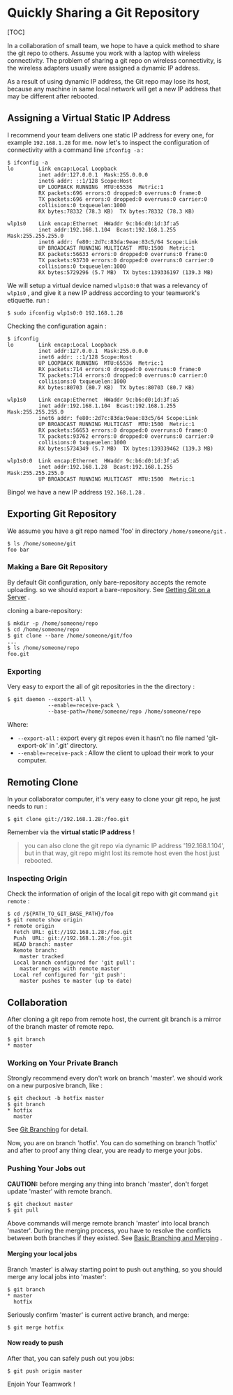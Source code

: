 # Quickly Sharing a Git Repository

[TOC]

In a collaboration of small team, we hope to have a quick method to share the git repo to others. Assume you work with a laptop with wireless connectivity. The problem of sharing a git repo on wireless connectivity,  is the wireless adapters usually were assigned a dynamic IP address. 

As a result of using dynamic IP address, the Git repo may lose its host, because any machine in same local network will get a new IP address that may be different after rebooted.

## Assigning a Virtual Static IP Address

I recommend your team delivers one static IP address for every one, for example `192.168.1.28` for me. now let's to inspect the configuration of connectivity with a command line `ifconfig -a` :

``` shell
$ ifconfig -a
lo        Link encap:Local Loopback  
          inet addr:127.0.0.1  Mask:255.0.0.0
          inet6 addr: ::1/128 Scope:Host
          UP LOOPBACK RUNNING  MTU:65536  Metric:1
          RX packets:696 errors:0 dropped:0 overruns:0 frame:0
          TX packets:696 errors:0 dropped:0 overruns:0 carrier:0
          collisions:0 txqueuelen:1000 
          RX bytes:78332 (78.3 KB)  TX bytes:78332 (78.3 KB)

wlp1s0    Link encap:Ethernet  HWaddr 9c:b6:d0:1d:3f:a5  
          inet addr:192.168.1.104  Bcast:192.168.1.255  Mask:255.255.255.0
          inet6 addr: fe80::2d7c:83da:9eae:83c5/64 Scope:Link
          UP BROADCAST RUNNING MULTICAST  MTU:1500  Metric:1
          RX packets:56633 errors:0 dropped:0 overruns:0 frame:0
          TX packets:93730 errors:0 dropped:0 overruns:0 carrier:0
          collisions:0 txqueuelen:1000 
          RX bytes:5729296 (5.7 MB)  TX bytes:139336197 (139.3 MB)
```

We will setup a virtual device named `wlp1s0:0` that was a relevancy of `wlp1s0` , and give it a new IP address according to your teamwork's etiquette. run :

``` shell
$ sudo ifconfig wlp1s0:0 192.168.1.28
```

Checking the configuration again :

``` shell
$ ifconfig
lo        Link encap:Local Loopback  
          inet addr:127.0.0.1  Mask:255.0.0.0
          inet6 addr: ::1/128 Scope:Host
          UP LOOPBACK RUNNING  MTU:65536  Metric:1
          RX packets:714 errors:0 dropped:0 overruns:0 frame:0
          TX packets:714 errors:0 dropped:0 overruns:0 carrier:0
          collisions:0 txqueuelen:1000 
          RX bytes:80703 (80.7 KB)  TX bytes:80703 (80.7 KB)

wlp1s0    Link encap:Ethernet  HWaddr 9c:b6:d0:1d:3f:a5  
          inet addr:192.168.1.104  Bcast:192.168.1.255  Mask:255.255.255.0
          inet6 addr: fe80::2d7c:83da:9eae:83c5/64 Scope:Link
          UP BROADCAST RUNNING MULTICAST  MTU:1500  Metric:1
          RX packets:56653 errors:0 dropped:0 overruns:0 frame:0
          TX packets:93762 errors:0 dropped:0 overruns:0 carrier:0
          collisions:0 txqueuelen:1000 
          RX bytes:5734349 (5.7 MB)  TX bytes:139339462 (139.3 MB)

wlp1s0:0  Link encap:Ethernet  HWaddr 9c:b6:d0:1d:3f:a5  
          inet addr:192.168.1.28  Bcast:192.168.1.255  Mask:255.255.255.0
          UP BROADCAST RUNNING MULTICAST  MTU:1500  Metric:1
```

Bingo! we have a new IP address `192.168.1.28` .

## Exporting Git Repository

We assume you have a git repo named 'foo' in directory `/home/someone/git` .

``` shell
$ ls /home/someone/git
foo bar
```

### Making a Bare Git Repository

By default Git configuration, only bare-repository accepts the remote uploading. so we should export a bare-repository. See [Getting Git on a Server](https://git-scm.com/book/en/v2/Git-on-the-Server-Getting-Git-on-a-Server) .

cloning a bare-repository:

``` shell
$ mkdir -p /home/someone/repo
$ cd /home/someone/repo
$ git clone --bare /home/someone/git/foo
...
$ ls /home/someone/repo
foo.git
```

### Exporting

Very easy to export the all of git repositories in the the directory :

``` shell
$ git daemon --export-all \
             --enable=receive-pack \
             --base-path=/home/someone/repo /home/someone/repo
```

Where:

* `--export-all` : export every git repos even it hasn't no file named 'git-export-ok' in '.git' directory.
* `--enable=receive-pack` : Allow the client to upload their work to your computer.

## Remoting Clone

In your collaborator computer, it's very easy to clone your git repo, he just needs to run :

``` shell
$ git clone git://192.168.1.28:/foo.git
```

Remember via the **virtual static IP address** !

> you can also clone the git repo via dynamic IP address '192.168.1.104', but in that way, git repo might lost its remote host even the host just rebooted.

### Inspecting Origin

Check the information of origin of the local git repo with git command `git remote` : 

``` shell
$ cd /${PATH_TO_GIT_BASE_PATH}/foo
$ git remote show origin
* remote origin
  Fetch URL: git://192.168.1.28:/foo.git
  Push  URL: git://192.168.1.28:/foo.git
  HEAD branch: master
  Remote branch:
    master tracked
  Local branch configured for 'git pull':
    master merges with remote master
  Local ref configured for 'git push':
    master pushes to master (up to date)
```

## Collaboration

After cloning a git repo from remote host, the current git branch is a mirror of the branch master of remote repo.

``` shell
$ git branch
* master
```

### Working on Your Private Branch

Strongly recommend every don't work on branch 'master'. we should work on a new purposive branch, like :

``` shell
$ git checkout -b hotfix master
$ git branch
* hotfix
  master
```
See [Git Branching](https://git-scm.com/book/en/v1/Git-Branching) for detail.

Now, you are on branch 'hotfix'. You can do something on branch 'hotfix' and after to proof any thing clear, you are ready to merge your jobs. 

### Pushing Your Jobs out

**CAUTION:** before merging any thing into branch 'master', don't forget update 'master' with remote branch.

``` shell
$ git checkout master
$ git pull
```

Above commands will merge remote branch 'master' into local branch 'master'. During the merging process, you have to resolve the conflicts between both branches if they existed. See [Basic Branching and Merging](https://git-scm.com/book/en/v1/Git-Branching-Basic-Branching-and-Merging) .

#### Merging your local jobs

Branch 'master' is alway starting point to push out anything, so you should merge any local jobs into 'master':

``` shell
$ git branch
* master
  hotfix
```

Seriously confirm 'master' is current active branch, and merge:

``` shell
$ git merge hotfix
```

#### Now ready to push

After that, you can safely push out you jobs:

``` shell
$ git push origin master
```

Enjoin Your Teamwork !




